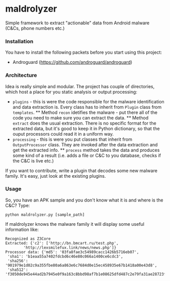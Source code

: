 # maldrolyzer
Simple framework to extract "actionable" data from Android malware (C&amp;Cs, phone numbers etc.)

### Installation
You have to install the following packets before you start using this project:

* Androguard (https://github.com/androguard/androguard)

### Architecture
Idea is really simple and modular. The project has couple of directories, which host a place for you static analysis or output processing:
* `plugins` - this is were the code responsible for the malware identification and data extraction is. Every class has to inherit from `Plugin` class from `templates`. 
** Method `recon` idetifies the malware - put there all of the code you need to make sure you can extract the data.
** Method  `extract` does the usual extraction. There is no specific format for the extracted data, but it's good to keep it in Python dictionary, so that the ouput processors could read it in a uniform way.
* `processing` - this is were you put classes that inherit from `OutputProcessor` class. They are invoked after the data extraction and get the extracted info.
** `process` method takes the data and produces some kind of a result (i.e. adds a file or C&amp;C to you database, checks if the C&amp;C is live etc.)

If you want to contribute, write a plugin that decodes some new malware family. It's easy, just look at the existing plugins.

### Usage
So, you have an APK sample and you don't know what it is and where is the C&amp;C? Type:

```
python maldrolyzer.py [sample_path]
```

If maldrolyzer knows the malware family it will display some useful information like:

```
Recognized as Z3Core
Extracted: {'c2': ['http://bn.bmcart.ru/test.php',
        'http://lexsmilefux.link/news/news.php']}
Processor data: {'md5': '03fa8fae3c54989cacc1426b5716eb07',
 'sha1': 'b1eaa55a7402fdcbd6c46e80c066a1400ce6cdc3',
 'sha256': '901979e1d02c9a355fbe80a6a863e6c7684d0e15ec458935e67b1418a00e43d8',
 'sha512': 'f3050de945e44ad2b7945e0f9a163c8bbd98af7b1e08625dfd487c2e79fa31ae28723f77f0ef2114d2190045b43ca9791ddf93981581f1378370483601120301'}
```
